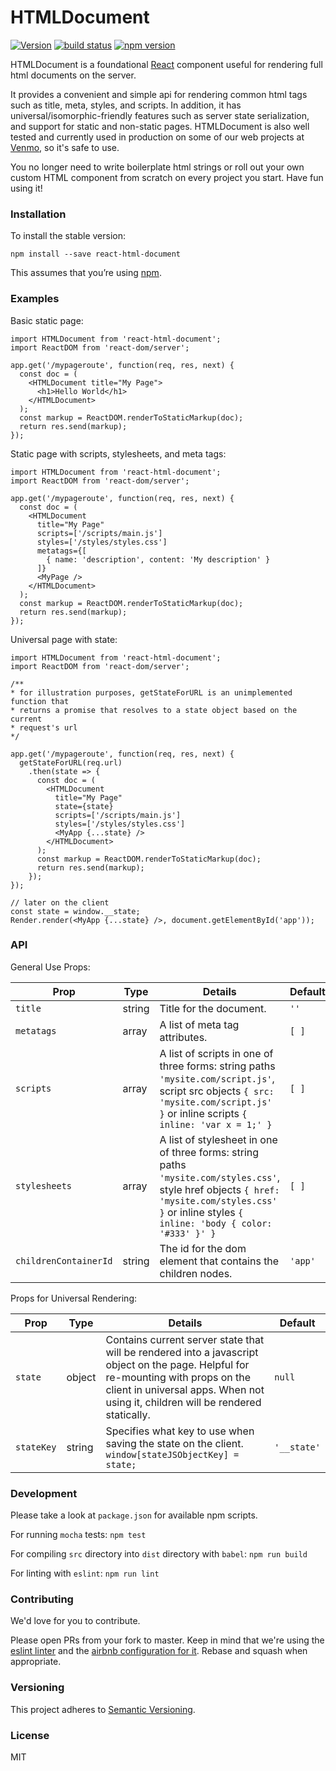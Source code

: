 # HTMLDocument

[![Version](https://img.shields.io/github/release/venmo/react-html-document.svg)](https://github.com/venmo/react-html-document/releases)
[![build status](https://img.shields.io/travis/venmo/react-html-document/master.svg?style=flat-square)](https://travis-ci.org/venmo/react-html-document)
[![npm version](https://img.shields.io/npm/v/react-html-document.svg?style=flat-square)](https://www.npmjs.com/package/react-html-document)

HTMLDocument is a foundational [React](https://facebook.github.io/react/) component useful for rendering full html documents on the server.

It provides a convenient and simple api for rendering common html tags such as title, meta, styles, and scripts. In addition, it has universal/isomorphic-friendly features such as server state serialization, and support for static and non-static pages. HTMLDocument is also well tested and currently used in production on some of our web projects at [Venmo](http://www.venmo.com), so it's safe to use.

You no longer need to write boilerplate html strings or roll out your own custom HTML component from scratch on every project you start. Have fun using it!

### Installation

To install the stable version:

```
npm install --save react-html-document
```

This assumes that you’re using [npm](http://npmjs.com/).

### Examples

Basic static page:
```es6
import HTMLDocument from 'react-html-document';
import ReactDOM from 'react-dom/server';

app.get('/mypageroute', function(req, res, next) {
  const doc = (
    <HTMLDocument title="My Page">
      <h1>Hello World</h1>
    </HTMLDocument>
  );
  const markup = ReactDOM.renderToStaticMarkup(doc);
  return res.send(markup);
});
```

Static page with scripts, stylesheets, and meta tags:

```es6
import HTMLDocument from 'react-html-document';
import ReactDOM from 'react-dom/server';

app.get('/mypageroute', function(req, res, next) {
  const doc = (
    <HTMLDocument
      title="My Page"
      scripts=['/scripts/main.js']
      styles=['/styles/styles.css']
      metatags={[
        { name: 'description', content: 'My description' }
      ]}
      <MyPage />
    </HTMLDocument>
  );
  const markup = ReactDOM.renderToStaticMarkup(doc);
  return res.send(markup);
});
```

Universal page with state:

```es6
import HTMLDocument from 'react-html-document';
import ReactDOM from 'react-dom/server';

/**
* for illustration purposes, getStateForURL is an unimplemented function that
* returns a promise that resolves to a state object based on the current
* request's url
*/

app.get('/mypageroute', function(req, res, next) {
  getStateForURL(req.url)
    .then(state => {
      const doc = (
        <HTMLDocument
          title="My Page"
          state={state}
          scripts=['/scripts/main.js']
          styles=['/styles/styles.css']
          <MyApp {...state} />
        </HTMLDocument>
      );
      const markup = ReactDOM.renderToStaticMarkup(doc);
      return res.send(markup);
    });
});

// later on the client
const state = window.__state;
Render.render(<MyApp {...state} />, document.getElementById('app'));
```

### API

General Use Props:

| Prop |  Type | Details | Default
| -------------- | ------ | --------------- | ---- |
| `title` | string | Title for the document. | `''`
| `metatags`    | array | A list of meta tag attributes. | `[ ]`
| `scripts` | array | A list of scripts in one of three forms: string paths `'mysite.com/script.js'`, script src objects `{ src: 'mysite.com/script.js' }` or inline scripts `{ inline: 'var x = 1;' }` | `[ ]`
| `stylesheets` | array | A list of stylesheet in one of three forms: string paths `'mysite.com/styles.css'`, style href objects `{ href: 'mysite.com/styles.css' }` or inline styles `{ inline: 'body { color: '#333' }' }` | `[ ]`
| `childrenContainerId`           | string | The id for the dom element that contains the children nodes. | `'app'`

Props for Universal Rendering:

| Prop |  Type | Details | Default
| -------------- | ------ | --------------- | ---- |
| `state` | object | Contains current server state that will be rendered into a javascript object on the page. Helpful for re-mounting with props on the client in universal apps. When not using it, children will be rendered statically. | `null`
| `stateKey` | string | Specifies what key to use when saving the state on the client. `window[stateJSObjectKey] = state;` | `'__state'`



### Development
Please take a look at `package.json` for available npm scripts.

For running `mocha` tests: `npm test`

For compiling `src` directory into `dist` directory with `babel`: `npm run build`

For linting with `eslint`: `npm run lint`


### Contributing

We'd love for you to contribute.

Please open PRs from your fork to master. Keep in mind that we're using the [eslint linter](http://eslint.org/) and the [airbnb configuration for it](https://github.com/airbnb/javascript/tree/master/packages/eslint-config-airbnb). Rebase and squash when appropriate.


### Versioning
This project adheres to [Semantic Versioning](http://semver.org/).  


### License
MIT

